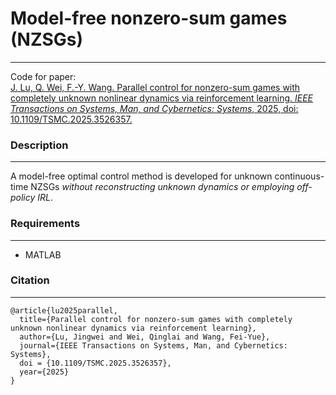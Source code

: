 # Model-free nonzero-sum games (NZSGs)
********
Code for paper:  
[J. Lu, Q. Wei, F.-Y. Wang. Parallel control for nonzero-sum games with completely unknown nonlinear dynamics via reinforcement learning. *IEEE Transactions on Systems, Man, and Cybernetics: Systems*, 2025, doi: 10.1109/TSMC.2025.3526357.](https://ieeexplore.ieee.org/document/10849990)

### Description
********
A model-free optimal control method is developed for unknown continuous-time NZSGs *without reconstructing unknown dynamics or employing off-policy IRL*.

### Requirements
********
- MATLAB

### Citation
********
```angular2html
@article{lu2025parallel,
  title={Parallel control for nonzero-sum games with completely unknown nonlinear dynamics via reinforcement learning},
  author={Lu, Jingwei and Wei, Qinglai and Wang, Fei-Yue},
  journal={IEEE Transactions on Systems, Man, and Cybernetics: Systems},
  doi = {10.1109/TSMC.2025.3526357},
  year={2025}
}
```
